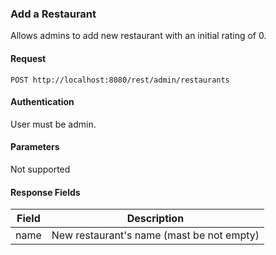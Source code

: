 ### Add a Restaurant
Allows admins to add new restaurant with an initial rating of 0.

#### Request
`POST http://localhost:8080/rest/admin/restaurants`

#### Authentication
User must be admin.

#### Parameters
Not supported

#### Response Fields
| Field  | Description                               |
|:------:|-------------------------------------------|
|  name  | New restaurant's name (mast be not empty) |
